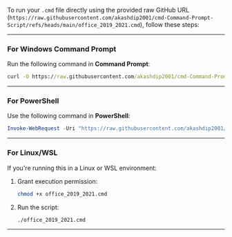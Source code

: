To run your `.cmd` file directly using the provided raw GitHub URL (`https://raw.githubusercontent.com/akashdip2001/cmd-Command-Prompt-Script/refs/heads/main/office_2019_2021.cmd`), follow these steps:

---

### **For Windows Command Prompt**
Run the following command in **Command Prompt**:
```cmd
curl -O https://raw.githubusercontent.com/akashdip2001/cmd-Command-Prompt-Script/refs/heads/main/office_2019_2021.cmd && office_2019_2021.cmd
```

---

### **For PowerShell**
Use the following command in **PowerShell**:
```powershell
Invoke-WebRequest -Uri "https://raw.githubusercontent.com/akashdip2001/cmd-Command-Prompt-Script/refs/heads/main/office_2019_2021.cmd" -OutFile "office_2019_2021.cmd"; Start-Process -FilePath ".\office_2019_2021.cmd" -Wait
```

---

### **For Linux/WSL**
If you're running this in a Linux or WSL environment:
1. Grant execution permission:
   ```bash
   chmod +x office_2019_2021.cmd
   ```
2. Run the script:
   ```bash
   ./office_2019_2021.cmd
   ```

---
